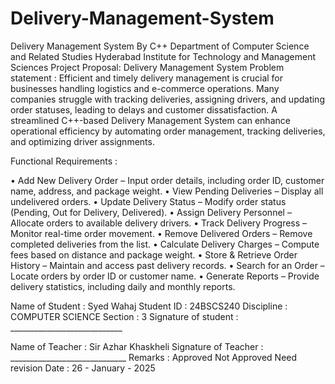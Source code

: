 # Delivery-Management-System
Delivery Management System By C++
Department of Computer Science and Related Studies 
Hyderabad Institute for Technology and Management Sciences 
Project Proposal: Delivery Management System
Problem statement :
Efficient and timely delivery management is crucial for businesses handling logistics and e-commerce operations. Many companies struggle with tracking deliveries, assigning drivers, and updating order statuses, leading to delays and customer dissatisfaction. A streamlined C++-based Delivery Management System can enhance operational efficiency by automating order management, tracking deliveries, and optimizing driver assignments.

Functional Requirements :

•  Add New Delivery Order – Input order details, including order ID, customer name, address, and package weight.
•  View Pending Deliveries – Display all undelivered orders.
•  Update Delivery Status – Modify order status (Pending, Out for Delivery, Delivered).
•  Assign Delivery Personnel – Allocate orders to available delivery drivers.
•  Track Delivery Progress – Monitor real-time order movement.
•  Remove Delivered Orders – Remove completed deliveries from the list.
•  Calculate Delivery Charges – Compute fees based on distance and package weight.
•  Store & Retrieve Order History – Maintain and access past delivery records.
•  Search for an Order – Locate orders by order ID or customer name.
•  Generate Reports – Provide delivery statistics, including daily and monthly reports.

 

Name of Student :	           Syed Wahaj
Student ID 			:	           24BSCS240 
Discipline 			:	           COMPUTER SCIENCE 
Section 				:	             3
Signature of student 		:	 ____________________________

Name of Teacher 		 :         Sir Azhar Khaskheli
Signature of Teacher :            _____________________________
Remarks 		:	              Approved 	Not Approved  	Need revision
Date				:                      26 - January - 2025
